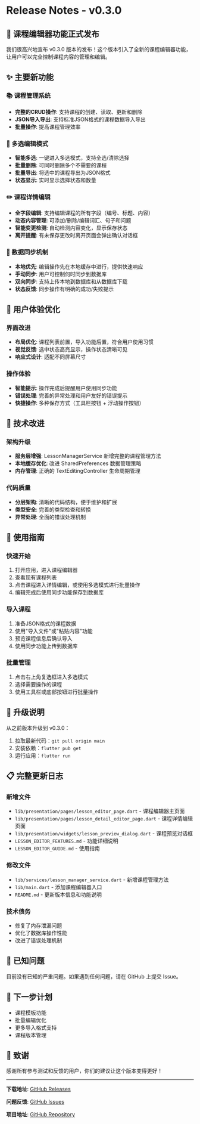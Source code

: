 # Release Notes - v0.3.0

## 🎉 课程编辑器功能正式发布

我们很高兴地宣布 v0.3.0 版本的发布！这个版本引入了全新的课程编辑器功能，让用户可以完全控制课程内容的管理和编辑。

## ✨ 主要新功能

### 📚 课程管理系统
- **完整的CRUD操作**: 支持课程的创建、读取、更新和删除
- **JSON导入导出**: 支持标准JSON格式的课程数据导入导出
- **批量操作**: 提高课程管理效率

### 🔄 多选编辑模式
- **智能多选**: 一键进入多选模式，支持全选/清除选择
- **批量删除**: 可同时删除多个不需要的课程
- **批量导出**: 将选中的课程导出为JSON格式
- **状态显示**: 实时显示选择状态和数量

### ✏️ 课程详情编辑
- **全字段编辑**: 支持编辑课程的所有字段（编号、标题、内容）
- **动态内容管理**: 可添加/删除/编辑词汇、句子和问题
- **智能变更检测**: 自动检测内容变化，显示保存状态
- **离开提醒**: 有未保存更改时离开页面会弹出确认对话框

### 🔄 数据同步机制
- **本地优先**: 编辑操作先在本地缓存中进行，提供快速响应
- **手动同步**: 用户可控制何时同步到数据库
- **双向同步**: 支持上传本地到数据库和从数据库下载
- **状态反馈**: 同步操作有明确的成功/失败提示

## 🎨 用户体验优化

### 界面改进
- **布局优化**: 课程列表前置，导入功能后置，符合用户使用习惯
- **视觉反馈**: 选中状态高亮显示，操作状态清晰可见
- **响应式设计**: 适配不同屏幕尺寸

### 操作体验
- **智能提示**: 操作完成后提醒用户使用同步功能
- **错误处理**: 完善的异常处理和用户友好的错误提示
- **快捷操作**: 多种保存方式（工具栏按钮 + 浮动操作按钮）

## 🔧 技术改进

### 架构升级
- **服务层增强**: LessonManagerService 新增完整的课程管理方法
- **本地缓存优化**: 改进 SharedPreferences 数据管理策略
- **内存管理**: 正确的 TextEditingController 生命周期管理

### 代码质量
- **分层架构**: 清晰的代码结构，便于维护和扩展
- **类型安全**: 完善的类型检查和转换
- **异常处理**: 全面的错误处理机制

## 📱 使用指南

### 快速开始
1. 打开应用，进入课程编辑器
2. 查看现有课程列表
3. 点击课程进入详情编辑，或使用多选模式进行批量操作
4. 编辑完成后使用同步功能保存到数据库

### 导入课程
1. 准备JSON格式的课程数据
2. 使用"导入文件"或"粘贴内容"功能
3. 预览课程信息后确认导入
4. 使用同步功能上传到数据库

### 批量管理
1. 点击右上角复选框进入多选模式
2. 选择需要操作的课程
3. 使用工具栏或底部按钮进行批量操作

## 🔄 升级说明

从之前版本升级到 v0.3.0：
1. 拉取最新代码：`git pull origin main`
2. 安装依赖：`flutter pub get`
3. 运行应用：`flutter run`

## 📋 完整更新日志

### 新增文件
- `lib/presentation/pages/lesson_editor_page.dart` - 课程编辑器主页面
- `lib/presentation/pages/lesson_detail_editor_page.dart` - 课程详情编辑页面
- `lib/presentation/widgets/lesson_preview_dialog.dart` - 课程预览对话框
- `LESSON_EDITOR_FEATURES.md` - 功能详细说明
- `LESSON_EDITOR_GUIDE.md` - 使用指南

### 修改文件
- `lib/services/lesson_manager_service.dart` - 新增课程管理方法
- `lib/main.dart` - 添加课程编辑器入口
- `README.md` - 更新版本信息和功能说明

### 技术债务
- 修复了内存泄漏问题
- 优化了数据库操作性能
- 改进了错误处理机制

## 🐛 已知问题

目前没有已知的严重问题。如果遇到任何问题，请在 GitHub 上提交 Issue。

## 🔮 下一步计划

- 课程模板功能
- 批量编辑优化
- 更多导入格式支持
- 课程版本管理

## 🙏 致谢

感谢所有参与测试和反馈的用户，你们的建议让这个版本变得更好！

---

**下载地址**: [GitHub Releases](https://github.com/zhiwu2006/abcreading_flutter/releases/tag/v0.3.0)

**问题反馈**: [GitHub Issues](https://github.com/zhiwu2006/abcreading_flutter/issues)

**项目地址**: [GitHub Repository](https://github.com/zhiwu2006/abcreading_flutter)